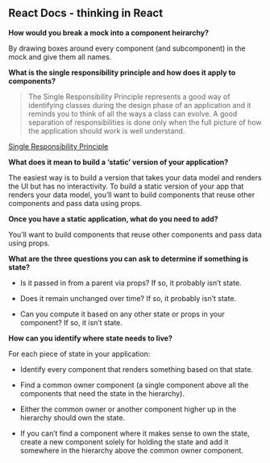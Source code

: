 ## React Docs - thinking in React

**How would you break a mock into a component heirarchy?**

By drawing boxes around every component (and subcomponent) in the mock and give them all names. 


**What is the single responsibility principle and how does it apply to components?**

> The Single Responsibility Principle represents a good way of identifying classes during the design phase of an application and it reminds you to think of all the ways a class can evolve. A good separation of responsibilities is done only when the full picture of how the application should work is well understand.

[Single Responsibility Principle](https://www.oodesign.com/single-responsibility-principle.html)


**What does it mean to build a ‘static’ version of your application?**

The easiest way is to build a version that takes your data model and renders the UI but has no interactivity. To build a static version of your app that renders your data model, you’ll want to build components that reuse other components and pass data using props.


**Once you have a static application, what do you need to add?**

You’ll want to build components that reuse other components and pass data using props. 


**What are the three questions you can ask to determine if something is state?**

- Is it passed in from a parent via props? If so, it probably isn’t state.

- Does it remain unchanged over time? If so, it probably isn’t state.

- Can you compute it based on any other state or props in your component? If so, it isn’t state.


**How can you identify where state needs to live?**

For each piece of state in your application:

- Identify every component that renders something based on that state.

- Find a common owner component (a single component above all the components that need the state in the hierarchy).

- Either the common owner or another component higher up in the hierarchy should own the state.

- If you can’t find a component where it makes sense to own the state, create a new component solely for holding the state and add it somewhere in the hierarchy above the common owner component.




